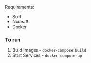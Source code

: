 <!-- ## VoIC=Voice in Context

The aim of this project is to enabling people who are trying to learn a new language to pronounce their words more accurately by bringing the videos of people who know the language better. -->

Requirements:
- SolR
- NodeJS
- Docker

### To run

1. Build Images - `docker-compose build`
1. Start Services - `docker compose-up`
